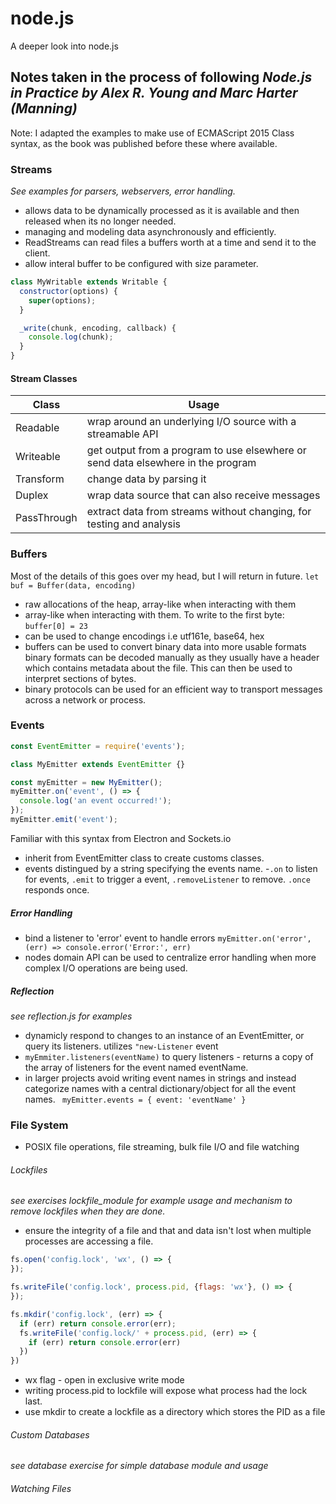 # node.js
A deeper look into node.js 

## Notes taken in the process of following *Node.js in Practice by Alex R. Young and Marc Harter (Manning)*
Note: I adapted the examples to make use of ECMAScript 2015 Class syntax, as the book was published before these where available. 

### Streams
*See examples for parsers, webservers, error handling.* 
- allows data to be dynamically processed as it is available and then released when its no longer needed.
- managing and modeling data asynchronously and efficiently. 
- ReadStreams can read files a buffers worth at a time and send it to the client. 
- allow interal buffer to be configured with size parameter.


```javascript
class MyWritable extends Writable {
  constructor(options) {
    super(options);
  }

  _write(chunk, encoding, callback) {
    console.log(chunk);
  }
}
```

#### Stream Classes
| Class        | Usage           | 
| ------------- |-------------|
| Readable      | wrap around an underlying I/O source with a streamable API |
| Writeable      | get output from a program to use elsewhere or send data elsewhere in the program |
| Transform | change data by parsing it |
| Duplex | wrap data source that can also receive messages |
| PassThrough | extract data from streams without changing, for testing and analysis |

### Buffers
Most of the details of this goes over my head, but I will return in future. 
``` let buf = Buffer(data, encoding) ```
- raw allocations of the heap, array-like when interacting with them 
- array-like when interacting with them. To write to the first byte: ```buffer[0] = 23```
- can be used to change encodings i.e utf161e, base64, hex 
- buffers can be used to convert binary data into more usable formats
  binary formats can be decoded manually as they usually have a header which contains metadata about the file. This can then be   used to interpret sections of bytes.
- binary protocols can be used for an efficient way to transport messages across a network or process. 

### Events
```javascript
const EventEmitter = require('events');

class MyEmitter extends EventEmitter {}

const myEmitter = new MyEmitter();
myEmitter.on('event', () => {
  console.log('an event occurred!');
});
myEmitter.emit('event');
```
Familiar with this syntax from Electron and Sockets.io
- inherit from EventEmitter class to create customs classes.
- events distingued by a string specifying the events name.
-```.on``` to listen for events, ```.emit``` to trigger a event, ```.removeListener``` to remove. ```.once``` responds once.
##### Error Handling
- bind a listener to 'error' event to handle errors ```myEmitter.on('error', (err) => console.error('Error:', err)```
- nodes domain API can be used to centralize error handling when more complex I/O operations are being used.
##### Reflection
*see reflection.js for examples*
- dynamicly respond to changes to an instance of an EventEmitter, or query its listeners. utilizes ```"new-Listener``` event
- ```myEmmiter.listeners(eventName)``` to query listeners - returns a copy of the array of listeners for the event named eventName. 
- in larger projects avoid writing event names in strings and instead categorize names with a central dictionary/object for   all the event names. ``` myEmitter.events = { event: 'eventName' }```

### File System
- POSIX file operations, file streaming, bulk file I/O and file watching

###### Lockfiles 
*see exercises lockfile_module for example usage and mechanism to remove lockfiles when they are done.*

- ensure the integrity of a file and that and data isn't lost when multiple processes are accessing a file. 
```javascript
fs.open('config.lock', 'wx', () => {
});

fs.writeFile('config.lock', process.pid, {flags: 'wx'}, () => {
});

fs.mkdir('config.lock', (err) => {
  if (err) return console.error(err);
  fs.writeFile('config.lock/' + process.pid, (err) => {
    if (err) return console.error(err)
  })
})
```
- wx flag - open in exclusive write mode 
- writing process.pid to lockfile will expose what process had the lock last.
- use mkdir to create a lockfile as a directory which stores the PID as a file

###### Custom Databases
*see database exercise for simple database module and usage*

###### Watching Files
